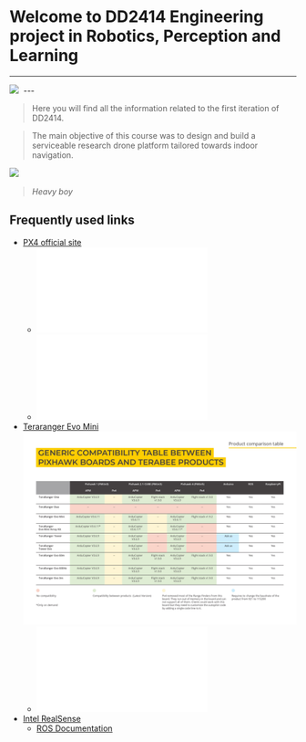 # Welcome to DD2414 Engineering project in Robotics, Perception and Learning
---
<kbd>
  <img src="img/awesome_drone_hello_world.gif">
</kbd>
---

> Here you will find all the information related to the first iteration of DD2414.

>The main objective of this course was to design and build a serviceable research drone platform tailored towards indoor navigation.

<kbd>
  <img src="img/heavy_boy.jpg">
</kbd>

> *Heavy boy*

## Frequently used links
  + [PX4 official site](https://docs.px4.io/master/en/flight_controller/pixhawk4.html)
    + ![pinout.pdf](Pixhawk4-Pinouts.pdf)
    + ![datasheet.pdf](pixhawk4_technical_data_sheet.pdf)
  + [Teraranger Evo Mini](https://www.terabee.com/shop/lidar-tof-range-finders/teraranger-evo-mini/)
    ![Compatibility](img/compatibility_teraranger.jpg)
    + ![UserManual](User-Manual-for-TeraRanger-Evo-Mini-1.pdf)
  + [Intel RealSense](https://github.com/IntelRealSense/realsense-ros)
    + [ROS Documentation](https://dev.intelrealsense.com/docs/ros-wrapper)
